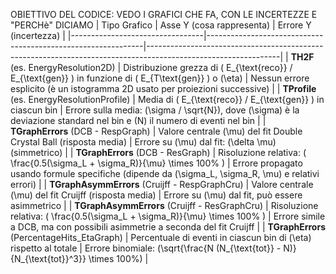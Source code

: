OBIETTIVO DEL CODICE: VEDO I GRAFICI CHE FA, CON LE INCERTEZZE E "PERCHè" DICIAMO
| Tipo Grafico                     | Asse Y (cosa rappresenta)                                     | Errore Y (incertezza)                                                                                         |
|---------------------------------|--------------------------------------------------------------|---------------------------------------------------------------------------------------------------------------|
| **TH2F** (es. EnergyResolution2D) | Distribuzione grezza di \( E_{\text{reco}} / E_{\text{gen}} \) in funzione di \( E_{T\text{gen}} \) o \(\eta\) | Nessun errore esplicito (è un istogramma 2D usato per proiezioni successive)                                   |
| **TProfile** (es. EnergyResolutionProfile) | Media di \( E_{\text{reco}} / E_{\text{gen}} \) in ciascun bin | Errore sulla media: \(\sigma / \sqrt{N}\), dove \(\sigma\) è la deviazione standard nel bin e \(N\) il numero di eventi nel bin |
| **TGraphErrors** (DCB - RespGraph) | Valore centrale \(\mu\) del fit Double Crystal Ball (risposta media) | Errore su \(\mu\) dal fit: \(\delta \mu\) (simmetrico)                                                        |
| **TGraphErrors** (DCB - ResGraph) | Risoluzione relativa: \( \frac{0.5(\sigma_L + \sigma_R)}{\mu} \times 100\% \) | Errore propagato usando formule specifiche (dipende da \(\sigma_L, \sigma_R, \mu\) e relativi errori)           |
| **TGraphAsymmErrors** (Cruijff - RespGraphCru) | Valore centrale \(\mu\) del fit Cruijff (risposta media)        | Errore su \(\mu\) dal fit, può essere asimmetrico                                                             |
| **TGraphAsymmErrors** (Cruijff - ResGraphCru) | Risoluzione relativa: \( \frac{0.5(\sigma_L + \sigma_R)}{\mu} \times 100\% \) | Errore simile a DCB, ma con possibili asimmetrie a seconda del fit Cruijff                                    |
| **TGraphErrors** (PercentageHits_EtaGraph) | Percentuale di eventi in ciascun bin di \(\eta\) rispetto al totale | Errore binomiale: \(\sqrt{\frac{N (N_{\text{tot}} - N)}{N_{\text{tot}}^3}} \times 100\%\)                       |
